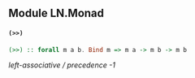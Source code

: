 ## Module LN.Monad

#### `(>>)`

``` purescript
(>>) :: forall m a b. Bind m => m a -> m b -> m b
```

_left-associative / precedence -1_


